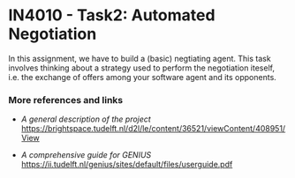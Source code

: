# IN4010 - Task2: Automated Negotiation

In this assignment, we have to build a (basic) negtiating agent. This task involves thinking about a strategy used to perform the negotiation iteself, i.e. the exchange of offers among your software agent and its opponents.

### More references and links
* *A general description of the project* 
https://brightspace.tudelft.nl/d2l/le/content/36521/viewContent/408951/View

* *A comprehensive guide for GENIUS*  
https://ii.tudelft.nl/genius/sites/default/files/userguide.pdf